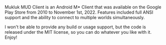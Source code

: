 Mukluk MUD Client is an Android M* Client that was available on the Google Play Store from 2010 to November 1st, 2022. Features included full ANSI support and the ability to connect to multiple worlds simultaneously. 

I won't be able to provide any build or usage support, but the code is released under the MIT license, so you can do whatever you like with it. Enjoy!
